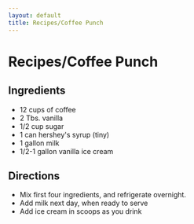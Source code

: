 ```yaml
---
layout: default
title: Recipes/Coffee Punch
---
```


# Recipes/Coffee Punch

## Ingredients

-   12 cups of coffee
-   2 Tbs. vanilla
-   1/2 cup sugar
-   1 can hershey's syrup (tiny)
-   1 gallon milk
-   1/2-1 gallon vanilla ice cream

## Directions

-   Mix first four ingredients, and refrigerate overnight.
-   Add milk next day, when ready to serve
-   Add ice cream in scoops as you drink
